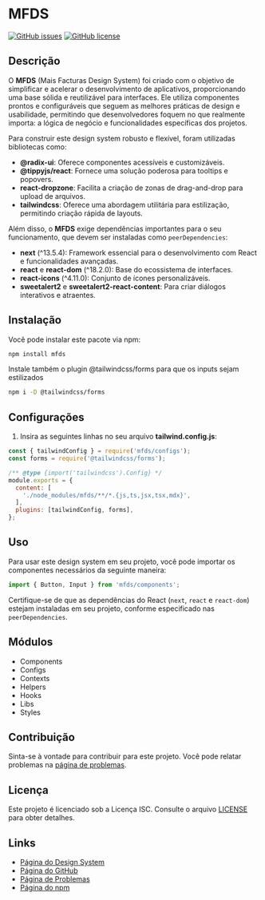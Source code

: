 # MFDS

[![GitHub issues](https://img.shields.io/github/issues/PEAL-26/mfds)](https://github.com/PEAL-26/mfds/issues)
[![GitHub license](https://img.shields.io/github/license/PEAL-26/mfds)](https://github.com/PEAL-26/mfds/blob/master/LICENSE)

## Descrição

O **MFDS** (Mais Facturas Design System) foi criado com o objetivo de simplificar e acelerar o desenvolvimento de aplicativos, proporcionando uma base sólida e reutilizável para interfaces. Ele utiliza componentes prontos e configuráveis que seguem as melhores práticas de design e usabilidade, permitindo que desenvolvedores foquem no que realmente importa: a lógica de negócio e funcionalidades específicas dos projetos.

Para construir este design system robusto e flexível, foram utilizadas bibliotecas como:

- **@radix-ui**: Oferece componentes acessíveis e customizáveis.
- **@tippyjs/react**: Fornece uma solução poderosa para tooltips e popovers.
- **react-dropzone**: Facilita a criação de zonas de drag-and-drop para upload de arquivos.
- **tailwindcss**: Oferece uma abordagem utilitária para estilização, permitindo criação rápida de layouts.

Além disso, o **MFDS** exige dependências importantes para o seu funcionamento, que devem ser instaladas como `peerDependencies`:

- **next** (^13.5.4): Framework essencial para o desenvolvimento com React e funcionalidades avançadas.
- **react** e **react-dom** (^18.2.0): Base do ecossistema de interfaces.
- **react-icons** (^4.11.0): Conjunto de ícones personalizáveis.
- **sweetalert2** e **sweetalert2-react-content**: Para criar diálogos interativos e atraentes.

## Instalação

Você pode instalar este pacote via npm:

```bash
npm install mfds
```

Instale também o plugin @tailwindcss/forms para que os inputs sejam estilizados

```bash
npm i -D @tailwindcss/forms
```

## Configurações

1. Insira as seguintes linhas no seu arquivo **tailwind.config.js**:

```js
const { tailwindConfig } = require('mfds/configs');
const forms = require('@tailwindcss/forms');

/** @type {import('tailwindcss').Config} */
module.exports = {
  content: [
    './node_modules/mfds/**/*.{js,ts,jsx,tsx,mdx}',
  ],
  plugins: [tailwindConfig, forms],
};
```

## Uso

Para usar este design system em seu projeto, você pode importar os componentes necessários da seguinte maneira:

```javascript
import { Button, Input } from 'mfds/components';
```

Certifique-se de que as dependências do React (`next`, `react` e `react-dom`) estejam instaladas em seu projeto, conforme especificado nas `peerDependencies`.

## Módulos

- Components
- Configs
- Contexts
- Helpers
- Hooks
- Libs
- Styles

## Contribuição

Sinta-se à vontade para contribuir para este projeto. Você pode relatar problemas na [página de problemas](https://github.com/PEAL-26/mfds/issues).

## Licença

Este projeto é licenciado sob a Licença ISC. Consulte o arquivo [LICENSE](LICENSE) para obter detalhes.

## Links

- [Página do Design System](https://peal-26.github.io/mfds)
- [Página do GitHub](https://github.com/PEAL-26/mfds)
- [Página de Problemas](https://github.com/PEAL-26/mfds/issues)
- [Página do npm](https://www.npmjs.com/package/mfds)
